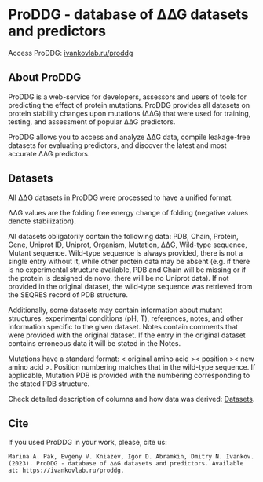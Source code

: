 # ProDDG - database of ∆∆G datasets and predictors


Access ProDDG: [ivankovlab.ru/proddg](https://ivankovlab.ru/proddg)

## About ProDDG

ProDDG is a web-service for developers, assessors and users of tools for predicting the effect of protein mutations. ProDDG provides all datasets on protein stability changes upon mutations (∆∆G) that were used for training, testing, and assessment of popular ∆∆G predictors.

ProDDG allows you to access and analyze ∆∆G data, compile leakage-free datasets for evaluating predictors, and discover the latest and most accurate ∆∆G predictors.

## Datasets

All ΔΔG datasets in ProDDG were processed to have a unified format. 

ΔΔG values are the folding free energy change of folding (negative values denote stabilization). 

All datasets obligatorily contain the following data: PDB, Chain, Protein, Gene, Uniprot ID, Uniprot, Organism, Mutation, ΔΔG, Wild-type sequence, Mutant sequence. Wild-type sequence is always provided, there is not a single entry without it, while other protein data may be absent (e.g. if there is no experimental structure available, PDB and Chain will be missing or if the protein is designed de novo, there will be no Uniprot data). If not provided in the original dataset, the wild-type sequence was retrieved from the SEQRES record of PDB structure. 

Additionally, some datasets may contain information about mutant structures, experimental conditions (pH, T), references, notes, and other information specific to the given dataset. Notes contain comments that were provided with the original dataset. If the entry in the original dataset contains erroneous data it will be stated in the Notes. 

Mutations have a standard format: < original amino acid >< position >< new amino acid >. Position numbering matches that in the wild-type sequence. If applicable, Mutation PDB is provided with the numbering corresponding to the stated PDB structure.

Check detailed description of columns and how data was derived: [Datasets](https://github.com/ivankovlab/proddg/blob/main/Datasets.md).

## Cite

If you used ProDDG in your work, please, cite us:

```
Marina A. Pak, Evgeny V. Kniazev, Igor D. Abramkin, Dmitry N. Ivankov. (2023). ProDDG - database of ∆∆G datasets and predictors. Available at: https://ivankovlab.ru/proddg.
```

